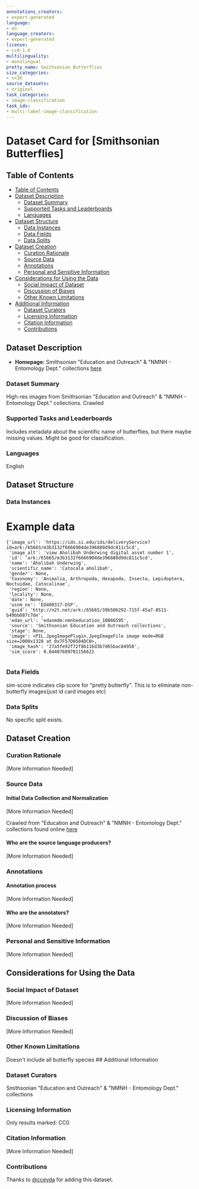 ```yaml
---
annotations_creators:
- expert-generated
language:
- en
language_creators:
- expert-generated
license:
- cc0-1.0
multilinguality:
- monolingual
pretty_name: Smithsonian Butterflies
size_categories:
- n<1K
source_datasets:
- original
task_categories:
- image-classification
task_ids:
- multi-label-image-classification
---
```


# Dataset Card for [Smithsonian Butterflies]

## Table of Contents
- [Table of Contents](#table-of-contents)
- [Dataset Description](#dataset-description)
  - [Dataset Summary](#dataset-summary)
  - [Supported Tasks and Leaderboards](#supported-tasks-and-leaderboards)
  - [Languages](#languages)
- [Dataset Structure](#dataset-structure)
  - [Data Instances](#data-instances)
  - [Data Fields](#data-fields)
  - [Data Splits](#data-splits)
- [Dataset Creation](#dataset-creation)
  - [Curation Rationale](#curation-rationale)
  - [Source Data](#source-data)
  - [Annotations](#annotations)
  - [Personal and Sensitive Information](#personal-and-sensitive-information)
- [Considerations for Using the Data](#considerations-for-using-the-data)
  - [Social Impact of Dataset](#social-impact-of-dataset)
  - [Discussion of Biases](#discussion-of-biases)
  - [Other Known Limitations](#other-known-limitations)
- [Additional Information](#additional-information)
  - [Dataset Curators](#dataset-curators)
  - [Licensing Information](#licensing-information)
  - [Citation Information](#citation-information)
  - [Contributions](#contributions)

## Dataset Description

- **Homepage:** Smithsonian "Education and Outreach" & "NMNH - Entomology Dept." collections [here](https://collections.si.edu/search/results.htm?q=butterfly&view=list&fq=online_media_type%3A%22Images%22&fq=topic%3A%22Insects%22&fq=data_source%3A%22NMNH+-+Entomology+Dept.%22&media.CC0=true&dsort=title&start=0)

### Dataset Summary

High-res images from Smithsonian "Education and Outreach" & "NMNH - Entomology Dept." collections. Crawled

### Supported Tasks and Leaderboards

Includes metadata about the scientific name of butterflies, but there maybe missing values. Might be good for classification.

### Languages

English

## Dataset Structure

### Data Instances

# Example data

```
{'image_url': 'https://ids.si.edu/ids/deliveryService?id=ark:/65665/m3b3132f6666904de396880d9dc811c5cd',
 'image_alt': 'view Aholibah Underwing digital asset number 1',
 'id': 'ark:/65665/m3b3132f6666904de396880d9dc811c5cd',
 'name': 'Aholibah Underwing',
 'scientific_name': 'Catocala aholibah',
 'gender': None,
 'taxonomy': 'Animalia, Arthropoda, Hexapoda, Insecta, Lepidoptera, Noctuidae, Catocalinae',
 'region': None,
 'locality': None,
 'date': None,
 'usnm_no': 'EO400317-DSP',
 'guid': 'http://n2t.net/ark:/65665/39b506292-715f-45a7-8511-b49bb087c7de',
 'edan_url': 'edanmdm:nmnheducation_10866595',
 'source': 'Smithsonian Education and Outreach collections',
 'stage': None,
 'image': <PIL.JpegImagePlugin.JpegImageFile image mode=RGB size=2000x1328 at 0x7F57D0504DC0>,
 'image_hash': '27a5fe92f72f8b116d3b7d65bac84958',
 'sim_score': 0.8440760970115662}
​
```

### Data Fields

sim-score indicates clip score for "pretty butterfly". This is to eliminate non-butterfly images(just id card images etc)

### Data Splits

No specific split exists.

## Dataset Creation

### Curation Rationale

[More Information Needed]

### Source Data

#### Initial Data Collection and Normalization

[More Information Needed]

Crawled from "Education and Outreach" & "NMNH - Entomology Dept." collections found online [here](https://collections.si.edu/search/results.htm?q=butterfly&view=list&fq=online_media_type%3A%22Images%22&fq=topic%3A%22Insects%22&fq=data_source%3A%22NMNH+-+Entomology+Dept.%22&media.CC0=true&dsort=title&start=0)

#### Who are the source language producers?

[More Information Needed]

### Annotations

#### Annotation process

[More Information Needed]

#### Who are the annotators?

[More Information Needed]

### Personal and Sensitive Information

[More Information Needed]

## Considerations for Using the Data

### Social Impact of Dataset

[More Information Needed]

### Discussion of Biases

[More Information Needed]

### Other Known Limitations

Doesn't include all butterfly species ## Additional Information

### Dataset Curators

Smithsonian "Education and Outreach" & "NMNH - Entomology Dept." collections 

### Licensing Information

Only results marked: CC0

### Citation Information

[More Information Needed]

### Contributions

Thanks to [@cceyda](https://github.com/cceyda) for adding this dataset.